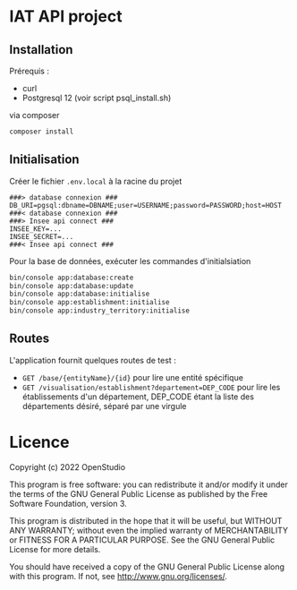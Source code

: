 # IAT API project

## Installation 

Prérequis : 
- curl
- Postgresql 12 (voir script psql_install.sh)

via composer 
```bash
composer install
```

## Initialisation

Créer le fichier `.env.local` à la racine du projet
```
###> database connexion ###
DB_URI=pgsql:dbname=DBNAME;user=USERNAME;password=PASSWORD;host=HOST
###< database connexion ###
###> Insee api connect ###
INSEE_KEY=...
INSEE_SECRET=...
###< Insee api connect ###
```

Pour la base de données, exécuter les commandes d'initialsiation 
```bash
bin/console app:database:create
bin/console app:database:update
bin/console app:database:initialise
bin/console app:establishment:initialise
bin/console app:industry_territory:initialise
```

## Routes
L'application fournit quelques routes de test : 

- `GET /base/{entityName}/{id}` pour lire une entité spécifique
- `GET /visualisation/establishment?departement=DEP_CODE` pour lire les établissements d'un département, DEP_CODE étant
 la liste des départements désiré, séparé par une virgule 

# Licence
Copyright (c) 2022 OpenStudio

This program is free software: you can redistribute it and/or modify it under the terms of the GNU General Public License as published by the Free Software Foundation, version 3.

This program is distributed in the hope that it will be useful, but WITHOUT ANY WARRANTY; without even the implied warranty of MERCHANTABILITY or FITNESS FOR A PARTICULAR PURPOSE. See the GNU General Public License for more details.
 
You should have received a copy of the GNU General Public License along with this program. If not, see <http://www.gnu.org/licenses/>.
